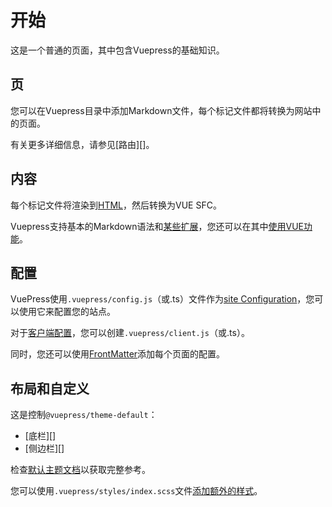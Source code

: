 # 开始

这是一个普通的页面，其中包含Vuepress的基础知识。

## 页

您可以在Vuepress目录中添加Markdown文件，每个标记文件都将转换为网站中的页面。

有关更多详细信息，请参见[路由][]。

## 内容

每个标记文件将渲染到[HTML][content]，然后转换为VUE SFC。

Vuepress支持基本的Markdown语法和[某些扩展][synatex-extensions]，您还可以在其中[使用VUE功能][vue-feature]。

## 配置

VuePress使用`.vuepress/config.js`（或.ts）文件作为[site Configuration][config]，您可以使用它来配置您的站点。

对于[客户端配置][client-config]，您可以创建`.vuepress/client.js`（或.ts）。

同时，您还可以使用[FrontMatter][]添加每个页面的配置。

## 布局和自定义

这是控制`@vuepress/theme-default`：

 - [底栏][]
 - [侧边栏][]

检查[默认主题文档][default-theme]以获取完整参考。

您可以使用`.vuepress/styles/index.scss`文件[添加额外的样式][style]。

[routing]: https://vuejs.press/guide/page.html#routing
[content]: https://vuejs.press/guide/page.html#content
[synatex-extensions]: https://vuejs.press/guide/markdown.html#syntax-extensions
[vue-feature]: https://vuejs.press/guide/markdown.html#using-vue-in-markdown
[config]: https://vuejs.press/guide/configuration.html#client-config-file
[client-config]: https://vuejs.press/guide/configuration.html#client-config-file
[frontmatter]: https://vuejs.press/guide/page.html#frontmatter
[navbar]: https://vuejs.press/reference/default-theme/config.html#navbar
[sidebar]: https://vuejs.press/reference/default-theme/config.html#sidebar
[default-theme]: https://vuejs.press/reference/default-theme/
[style]: https://vuejs.press/reference/default-theme/styles.html#style-file
